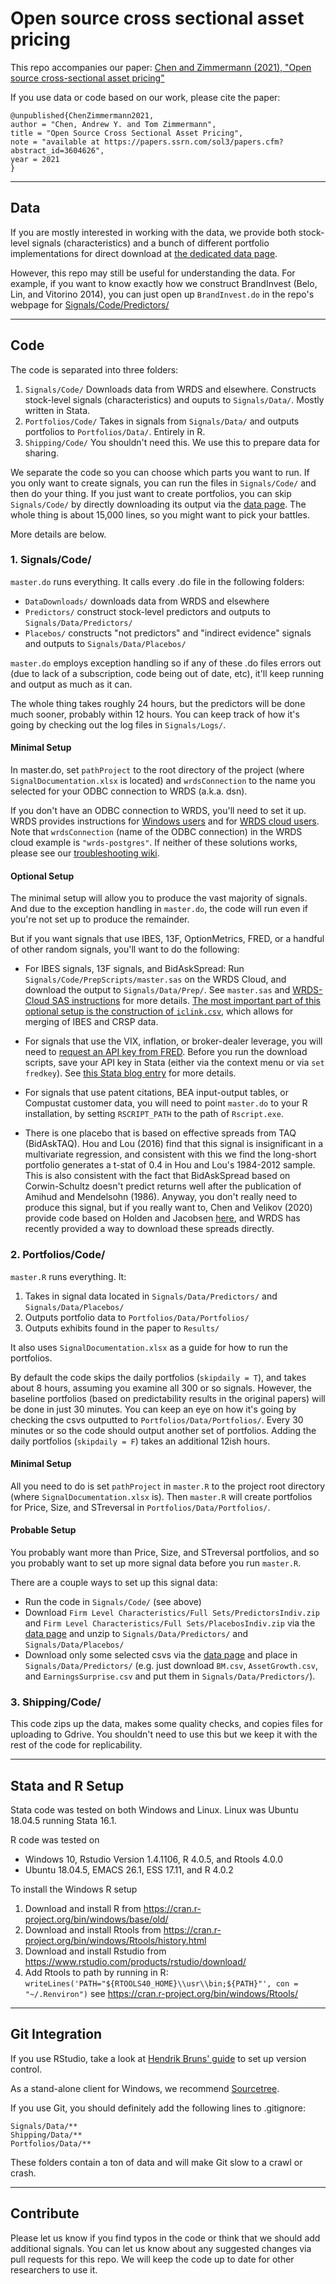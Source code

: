 # Open source cross sectional asset pricing

This repo accompanies our paper:
[Chen and Zimmermann (2021), "Open source cross-sectional asset pricing"](https://papers.ssrn.com/sol3/papers.cfm?abstract_id=3604626)

If you use data or code based on our work, please cite the paper: 

~~~
@unpublished{ChenZimmermann2021,
author = "Chen, Andrew Y. and Tom Zimmermann",
title = "Open Source Cross Sectional Asset Pricing",
note = "available at https://papers.ssrn.com/sol3/papers.cfm?abstract_id=3604626",
year = 2021
}
~~~


----

## Data

If you are mostly interested in working with the data, we provide both stock-level signals (characteristics) and a bunch of different portfolio implementations for direct download at [the dedicated data page](https://sites.google.com/site/chenandrewy/open-source-ap).  

However, this repo may still be useful for understanding the data.  For example, if you want to know exactly how we construct BrandInvest (Belo, Lin, and Vitorino 2014), you can just open up `BrandInvest.do` in the repo's webpage for [Signals/Code/Predictors/](https://github.com/OpenSourceAP/CrossSection/tree/master/Signals/Code/Predictors)

----

## Code 

The code is separated into three folders:

1. `Signals/Code/` Downloads data from WRDS and elsewhere.  Constructs stock-level signals (characteristics) and ouputs to `Signals/Data/`.  Mostly written in Stata.
2. `Portfolios/Code/` Takes in signals from `Signals/Data/` and outputs portfolios to `Portfolios/Data/`.  Entirely in R.
3. `Shipping/Code/` You shouldn't need this.  We use this to prepare data for sharing.

We separate the code so you can choose which parts you want to run.  If you only want to create signals, you can run the files in `Signals/Code/` and then do your thing.  If you just want to create portfolios, you can skip `Signals/Code/` by directly downloading its output via the [data page](https://sites.google.com/site/chenandrewy/open-source-ap).  The whole thing is about 15,000 lines, so you might want to pick your battles.

More details are below.

### 1. Signals/Code/

`master.do` runs everything.  It calls every .do file in the following folders:

* `DataDownloads/` downloads data from WRDS and elsewhere
* `Predictors/` construct stock-level predictors and outputs to `Signals/Data/Predictors/`
* `Placebos/` constructs "not predictors" and "indirect evidence" signals and outputs to `Signals/Data/Placebos/` 

`master.do` employs exception handling so if any of these .do files errors out (due to lack of a subscription, code being out of date, etc), it'll keep running and output as much as it can.

The whole thing takes roughly 24 hours, but the predictors will be done much sooner, probably within 12 hours.  You can keep track of how it's going by checking out the log files in `Signals/Logs/`.

#### Minimal Setup

In master.do, set `pathProject` to the root directory of the project (where `SignalDocumentation.xlsx` is located) and `wrdsConnection` to the name you selected for your ODBC connection to WRDS (a.k.a. dsn).

If you don't have an ODBC connection to WRDS, you'll need to set it up.  WRDS provides instructions for [Windows users](https://wrds-www.wharton.upenn.edu/pages/support/programming-wrds/programming-stata/stata-from-your-computer/) and for [WRDS cloud users](https://wrds-www.wharton.upenn.edu/pages/support/programming-wrds/programming-stata/stata-wrds-cloud/).  Note that `wrdsConnection` (name of the ODBC connection) in the WRDS cloud example is `"wrds-postgres"`.  If neither of these solutions works, please see our [troubleshooting wiki](https://github.com/OpenSourceAP/CrossSection/wiki/Troubleshooting).


#### Optional Setup

The minimal setup will allow you to produce the vast majority of signals.  And due to the exception handling in `master.do`, the code will run even if you're not set up to produce the remainder.

But if you want signals that use IBES, 13F, OptionMetrics, FRED, or a handful of other random signals, you'll want to do the following:

* For IBES signals, 13F signals, and BidAskSpread: Run `Signals/Code/PrepScripts/master.sas` on the WRDS Cloud, and download the output to `Signals/Data/Prep/`.  See `master.sas` and [WRDS-Cloud SAS instructions](https://wrds-www.wharton.upenn.edu/pages/support/programming-wrds/programming-sas/) for more details.   <ins>The most important part of this optional setup is the construction of `iclink.csv`</ins>, which allows for merging of IBES and CRSP data.

* For signals that use the VIX, inflation, or broker-dealer leverage, you will need to [request an API key from FRED](https://research.stlouisfed.org/docs/api/api_key.html). Before you run the download scripts, save your API key in Stata (either via the context menu or via `set fredkey`).  See [this Stata blog entry](
https://blog.stata.com/2017/08/08/importing-data-with-import-fred/) for more details.

* For signals that use patent citations, BEA input-output tables, or Compustat customer data, you will need to point `master.do` to your R installation, by setting `RSCRIPT_PATH` to the path of `Rscript.exe`.  

* There is one placebo that is based on effective spreads from TAQ (BidAskTAQ).  Hou and Lou (2016) find that this signal is insignificant in a multivariate regression, and consistent with this we find the long-short portfolio generates a t-stat of 0.4 in Hou and Lou's 1984-2012 sample.  This is also consistent with the fact that BidAskSpread based on Corwin-Schultz doesn't predict returns well after the publication of Amihud and Mendelsohn (1986).  Anyway, you don't really need to produce this signal, but if you really want to, Chen and Velikov (2020) provide code based on Holden and Jacobsen [here](https://sites.google.com/site/chenandrewy/code), and WRDS has recently provided a way to download these spreads directly.


### 2. Portfolios/Code/

`master.R` runs everything. It:

1. Takes in signal data located in `Signals/Data/Predictors/` and `Signals/Data/Placebos/`
2. Outputs portfolio data to `Portfolios/Data/Portfolios/`
3. Outputs exhibits found in the paper to `Results/`

It also uses `SignalDocumentation.xlsx` as a guide for how to run the portfolios.

By default the code skips the daily portfolios (`skipdaily = T`), and takes about 8 hours, assuming you examine all 300 or so signals.  However, the baseline portfolios (based on predictability results in the original papers) will be done in just 30 minutes. You can keep an eye on how it's going by checking the csvs outputted to `Portfolios/Data/Portfolios/`.  Every 30 minutes or so the code should output another set of portfolios.  Adding the daily portfolios (`skipdaily = F`) takes an additional 12ish hours.

#### Minimal Setup

All you need to do is set `pathProject` in `master.R` to the project root directory (where `SignalDocumentation.xlsx` is).  Then `master.R` will create portfolios for Price, Size, and STreversal in `Portfolios/Data/Portfolios/`.

#### Probable Setup

You probably want more than Price, Size, and STreversal portfolios, and so you probably want to set up more signal data before you run `master.R`.  

There are a couple ways to set up this signal data:

* Run the code in `Signals/Code/` (see above)
* Download `Firm Level Characteristics/Full Sets/PredictorsIndiv.zip` and `Firm Level Characteristics/Full Sets/PlacebosIndiv.zip` via the [data page](https://sites.google.com/site/chenandrewy/open-source-ap) and unzip to `Signals/Data/Predictors/` and `Signals/Data/Placebos/`
* Download only some selected csvs via the [data page](https://sites.google.com/site/chenandrewy/open-source-ap) and place in `Signals/Data/Predictors/` (e.g. just download `BM.csv`, `AssetGrowth.csv`, and `EarningsSurprise.csv` and put them in `Signals/Data/Predictors/`).


### 3. Shipping/Code/

This code zips up the data, makes some quality checks, and copies files for uploading to Gdrive.  You shouldn't need to use this but we keep it with the rest of the code for replicability.

----

## Stata and R Setup

Stata code was tested on both Windows and Linux.  Linux was Ubuntu 18.04.5 running Stata 16.1.

R code was tested on 

* Windows 10, Rstudio Version 1.4.1106, R 4.0.5, and Rtools 4.0.0
* Ubuntu 18.04.5, EMACS 26.1, ESS 17.11, and R 4.0.2

To install the Windows R setup

1. Download and install R from https://cran.r-project.org/bin/windows/base/old/
2. Download and install Rtools from https://cran.r-project.org/bin/windows/Rtools/history.html
3. Download and install Rstudio from https://www.rstudio.com/products/rstudio/download/
4. Add Rtools to path by running in R: `writeLines('PATH="${RTOOLS40_HOME}\\usr\\bin;${PATH}"', con = "~/.Renviron")` 
	see	https://cran.r-project.org/bin/windows/Rtools/


----

## Git Integration
If you use RStudio, take a look at [Hendrik Bruns' guide](https://www.hendrikbruns.tk/post/using-rstudio-and-git-version-control/) to set up version control.

As a stand-alone client for Windows, we recommend [Sourcetree](https://www.sourcetreeapp.com/).

If you use Git, you should definitely add the following lines to .gitignore:

```
Signals/Data/**
Shipping/Data/**
Portfolios/Data/**
```

These folders contain a ton of data and will make Git slow to a crawl or crash.



----

## Contribute

Please let us know if you find typos in the code or think that we should add additional signals. You can let us know about any suggested changes via pull requests for this repo. We will keep the code up to date for other researchers to use it.



